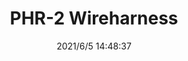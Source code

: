 ﻿---
layout: post 
title: PHR-2 Wireharness
tags: 
categories: wire-harness
overview: 
series: PH
part_number: 0555-1
thumb_img: 
small_img: static/202106/555-20210605.jpg
date: 2021/6/5 14:48:37
---



